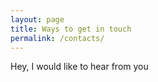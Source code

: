```yaml
---
layout: page
title: Ways to get in touch
permalink: /contacts/
---
```


Hey, I would like to hear from you
